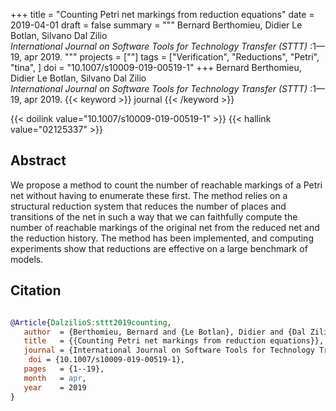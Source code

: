 +++
title = "Counting Petri net markings from reduction equations"
date = 2019-04-01
draft = false
summary = """
Bernard Berthomieu, Didier Le Botlan, Silvano Dal Zilio <br />
_International Journal on Software Tools for Technology Transfer (STTT)_ :1—19, apr 2019.
"""
projects = [""]
tags = ["Verification", "Reductions", "Petri", "tina", ]
doi = "10.1007/s10009-019-00519-1"
+++
Bernard Berthomieu, Didier Le Botlan, Silvano Dal Zilio <br />
_International Journal on Software Tools for Technology Transfer (STTT)_ :1—19, apr 2019.
{{< keyword >}} journal {{< /keyword >}}


{{< doilink value="10.1007/s10009-019-00519-1" >}}
{{< hallink value="02125337" >}}

## Abstract
We propose a method to count the number of reachable markings of a Petri net without having
        to enumerate these first. The method relies on a structural reduction system that reduces
        the number of places and transitions of the net in such a way that we can faithfully compute
        the number of reachable markings of the original net from the reduced net and the reduction
        history. The method has been implemented, and computing experiments show that reductions are
        effective on a large benchmark of models.



## Citation

```bibtex

@Article{DalzilioS:sttt2019counting,
   author  = {Berthomieu, Bernard and {Le Botlan}, Didier and {Dal Zilio}, Silvano},
   title   = {{Counting Petri net markings from reduction equations}},
   journal = {International Journal on Software Tools for Technology Transfer (STTT)},
    doi = {10.1007/s10009-019-00519-1},
   pages   = {1--19},
   month   = apr, 
   year    = 2019
}

````
